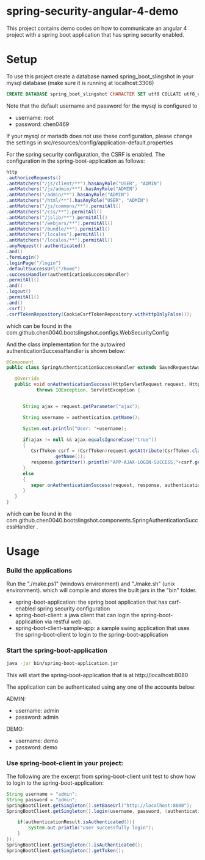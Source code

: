 # spring-security-angular-4-demo

This project contains demo codes on how to communicate an angular 4 project with a spring boot application that has spring security enabled.

# Setup

To use this project create a database named spring_boot_slingshot in your mysql database (make sure it is running at localhost:3306)

```sql
CREATE DATABASE spring_boot_slingshot CHARACTER SET utf8 COLLATE utf8_unicode_ci;
```

Note that the default username and password for the mysql is configured to 

* username: root
* password: chen0469

If your mysql or mariadb does not use these configuration, please change the settings in src/resources/config/application-default.properties

For the spring security configuration, the CSRF is enabled. The configuration in the spring-boot-application as follows:

```java
http
.authorizeRequests()
.antMatchers("/js/client/**").hasAnyRole("USER", "ADMIN")
.antMatchers("/js/admin/**").hasAnyRole("ADMIN")
.antMatchers("/admin/**").hasAnyRole("ADMIN")
.antMatchers("/html/**").hasAnyRole("USER", "ADMIN")
.antMatchers("/js/commons/**").permitAll()
.antMatchers("/css/**").permitAll()
.antMatchers("/jslib/**").permitAll()
.antMatchers("/webjars/**").permitAll()
.antMatchers("/bundle/**").permitAll()
.antMatchers("/locales").permitAll()
.antMatchers("/locales/**").permitAll()
.anyRequest().authenticated()
.and()
.formLogin()
.loginPage("/login")
.defaultSuccessUrl("/home")
.successHandler(authenticationSuccessHandler)
.permitAll()
.and()
.logout()
.permitAll()
.and()
.csrf()
.csrfTokenRepository(CookieCsrfTokenRepository.withHttpOnlyFalse());
```

which can be found in the com.github.chen0040.bootslingshot.configs.WebSecurityConfig

And the class implementation for the autowired authenticationSuccessHandler is shown below:

```java
@Component
public class SpringAuthenticationSuccessHandler extends SavedRequestAwareAuthenticationSuccessHandler {

   @Override
   public void onAuthenticationSuccess(HttpServletRequest request, HttpServletResponse response, Authentication authentication)
           throws IOException, ServletException {


      String ajax = request.getParameter("ajax");

      String username = authentication.getName();

      System.out.println("User: "+username);

      if(ajax != null && ajax.equalsIgnoreCase("true"))
      {
         CsrfToken csrf = (CsrfToken)request.getAttribute(CsrfToken.class
                 .getName());
         response.getWriter().println("APP-AJAX-LOGIN-SUCCESS;"+csrf.getToken());
      }
      else
      {
         super.onAuthenticationSuccess(request, response, authentication);
      }
   }
}
```

which can be found in the com.github.chen0040.bootslingshot.components.SpringAuthenticationSuccessHandler .

# Usage

### Build the applications

Run the "./make.ps1" (windows environment) and "./make.sh" (unix environment). which will compile and stores the built
jars in the "bin" folder.

* spring-boot-application: the spring boot application that has csrf-enabled spring security configuration
* spring-boot-client: a java client that can login the spring-boot-application via restful web api.
* spring-boot-client-sample-app: a sample swing application that uses the spring-boot-client to login to the spring-boot-application

### Start the spring-boot-application

```bash
java -jar bin/spring-boot-application.jar
```

This will start the spring-boot-application that is at http://localhost:8080

The application can be authenticated using any one of the accounts below:

ADMIN:

* username: admin
* password: admin

DEMO:

* username: demo
* password: demo

### Use spring-boot-client in your project:

The following are the excerpt from spring-boot-client unit test to show how to login to the spring-boot-application:

```java
String username = "admin";
String password = "admin";
SpringBootClient.getSingleton().setBaseUrl("http://localhost:8080");
SpringBootClient.getSingleton().login(username, password, (authenticationResult)->{

    if(authenticationResult.isAuthenticated()){
        System.out.println("user successfully login");
    }
});
SpringBootClient.getSingleton().isAuthenticated();
SpringBootClient.getSingleton().getToken();
```










